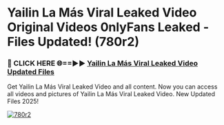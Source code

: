 # Yailin La Más Viral Leaked Video Original Videos 0nlyFans Leaked - Files Updated! (780r2)

<h3>🔴 CLICK HERE 🌐==►► <a href="https://tinyurl.com/2m67pmp6" rel="nofollow">Yailin La Más Viral Leaked Video Updated Files</a></h3>

Get Yailin La Más Viral Leaked Video and all content. Now you can access all videos and pictures of Yailin La Más Viral Leaked Video. New Updated Files 2025!

[![780r2](https://i.imgur.com/H4QAA4z.gif)](https://tinyurl.com/2m67pmp6)